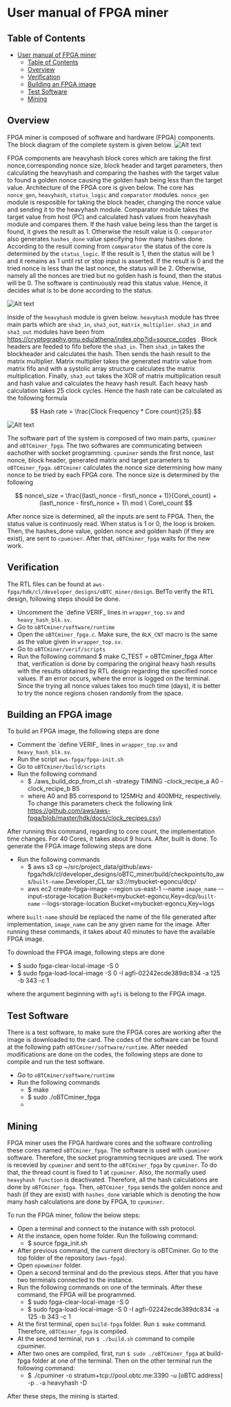 # User manual of FPGA miner

## Table of Contents

- [User manual of FPGA miner](#user-manual-of-fpga-miner)
  - [Table of Contents](#table-of-contents)
  - [Overview](#overview)
  - [Verification](#verification)
  - [Building an FPGA image](#building-an-fpga-image)
  - [Test Software](#test-software)
  - [Mining](#mining)

<a name="overview"></a>
## Overview

FPGA miner is composed of software and hardware (FPGA) components. The block diagram of the complete system is given below.
![Alt text](./block_diagram.png)

 FPGA components are heavyhash block cores which are taking the first nonce,corresponding nonce size, block header and target parameters, then calculating the heavyhash and comparing the hashes with the target value to found a golden nonce causing the golden hash being less than the target value. Architecture of the FPGA core is given below. The core has `nonce_gen`, `heavyhash`, `status_logic` and `comparator` modules. `nonce_gen` module is resposible for taking the block header, changing the nonce value and sending it to the heavyhash module. Comparator module takes the target value from host (PC) and calculated hash values from heavyhash module and compares them. If the hash value being less than the target is found, it gives the result as 1. Otherwise the result value is 0. `comparator` also generates `hashes_done` value specifying how many hashes done. According to the result coming from `comparator` the status of the core is determined by the `status_logic`. If the result is 1, then the status will be 1 and it remains as 1 until rst or stop input is asserted. If the result is 0 and the tried nonce is less than the last nonce, the status will be 2. Otherwise, namely all the nonces are tried but no golden hash is found, then the status will be 0.
 The software is continuously read this status value. Hence, it decides what is to be done according to the status. 

![Alt text](./core.png)

Inside of the `heavyhash` module is given below. `heavyhash` module has three main parts which are `sha3_in`, `sha3_out`, `matrix_multiplier`.  `sha3_in` and `sha3_out` modules have been from https://cryptography.gmu.edu/athena/index.php?id=source_codes . Block headers are feeded to fifo before the `sha3_in`. Then `sha3_in` takes the blockheader and calculates the hash. Then sends the hash result to the matrix multiplier. Matrix multiplier takes the generated matrix value from matrix fifo and with a systolic array structure calculates the matrix multiplication. Finally, `sha3_out` takes the XOR of matrix multiplication result and hash value and calculates the heavy hash result. Each heavy hash calculation takes 25 clock cycles. Hence the hash rate can be calculated as the following formula

$$ Hash rate = \frac{Clock Frequency * Core count}{25}.$$

![Alt text](./heavyhash.png)

The software part of the system is composed of two main parts, `cpuminer` and `oBTCminer_fpga`. The two softwares are communicating between eachother with socket programming. `cpuminer` sends the first nonce, last nonce, block header, generated matrix and target parameters to `oBTCminer_fpga`. `oBTCminer` calculates the nonce size determining how many nonce to be tried by each FPGA core. The nonce size is determined by the following

$$ nonce\_size = \frac{(last\_nonce - first\_nonce + 1)}{Core\_count} + (last\_nonce - first\_nonce + 1)\ mod \ Core\_count $$

After nonce size is determined, all the inputs are sent to FPGA. Then, the status value is continuosly read. When status is 1 or 0, the loop is broken. Then, the hashes_done value, golden nonce and golden hash (if they are exist), are sent to `cpuminer`. After that, `oBTCminer_fpga` waits for the new work.

<a name="verification"></a>
## Verification
The RTL files can be found at `aws-fpga/hdk/cl/developer_designs/oBTC_miner/design`. BefTo verify the RTL design, following steps should be done.

-   Uncomment the \`define VERIF_ lines in `wrapper_top.sv` and `heavy_hash_blk.sv`.
-   Go to `oBTCminer/software/runtime`
-   Open the `oBTCminer_fpga.c`. Make sure, the `BLK_CNT` macro is the same as the value given in `wrapper_top.sv`.
-   Go to `oBTCminer/verif/scripts`
-   Run the following command
    $ make C_TEST = oBTCminer_fpga
After that, verification is done by comparing the original heavy hash results with the results obtained by RTL design regarding the specified nonce values. If an error occurs, where the error is logged on the terminal. Since the trying all nonce values takes too  much time (days), it is better to try the nonce regions chosen randomly from the space.

<a name="build"></a>
## Building an FPGA image 

To build an FPGA image, the following steps are done
-   Comment the \`define VERIF_ lines in `wrapper_top.sv` and `heavy_hash_blk.sv`.
-   Run the script `aws-fpga/fpga-init.sh`
-   Go to `oBTCminer/build/scripts`
-   Run the following command
    -   $ ./aws_build_dcp_from_cl.sh -strategy TIMING -clock_recipe_a A0 -clock_recipe_b B5
    -  where A0 and B5 correspond to 125MHz and 400MHz, respectively. To change this parameters check the following link https://github.com/aws/aws-fpga/blob/master/hdk/docs/clock_recipes.csv) 
  
After running this command, regarding to core count, the implementation time changes. For 40 Cores, it takes about 9 hours. After, built is done. To generate the FPGA image following steps are done
-  Run the following commands
   -  $ aws s3 cp ~/src/project_data/github/aws-fpga/hdk/cl/developer_designs/oBTC_miner/build/checkpoints/to_aws/`built-name`.Developer_CL.tar  s3://mybucket-egoncu/dcp/ 
   -  aws ec2 create-fpga-image --region us-east-1 --name `image_name` --input-storage-location Bucket=mybucket-egoncu,Key=dcp/`built-name` --logs-storage-location Bucket=mybucket-egoncu,Key=logs

  where `built-name` should be replaced the name of the file generated after implementation, `image_name` can be any given name for the image. After running these commands, it takes about 40 minutes to have the available FPGA image.

  To download the FPGA image, following steps are done
  - $ sudo fpga-clear-local-image -S 0
  - $ sudo fpga-load-local-image -S 0 -I agfi-02242ecde389dc834 -a 125 -b 343 -c 1

where the argument beginning with `agfi` is belong to the FPGA image.

<a name="test_software"></a>
## Test Software

There is a test software, to make sure the FPGA cores are working after the image is downloaded to the card. The codes of the software can be found at the following path `oBTCminer/software/runtime`. After needed modifications are done on the codes, the following steps are done to compile and run the test software.
-   Go to `oBTCminer/software/runtime`
-   Run the following commands
    -   $ make
    -   $ sudo ./oBTCminer_fpga
    -   
<a name="mining"></a>





## Mining

FPGA miner uses the FPGA hardware cores and the software controlling these cores named `oBTCminer_fpga`.  The software is used with `cpuminer` software. Therefore, the socket programming tecniques are used. The work is recevied by `cpuminer` and sent to the `oBTCminer_fpga` by `cpuminer`. To do that, the thread count is fixed to 1 at `cpuminer`. Also, the normally used `heavyhash function` is deactivated. Therefore, all the hash calculations are done by `oBTCminer_fpga`. Then, `oBTCminer_fpga` sends the golden nonce and hash (if they are exist) with `hashes_done` variable which is denoting the how many hash calculations are done by FPGA, to `cpuminer`.

To run the FPGA miner, follow the below steps:

- Open a terminal and connect to the instance with ssh protocol.
- At the instance, open home folder. Run the following command:
    - $ source fpga_init.sh
- After previous command, the current directory is oBTCminer. Go to the top folder of the repository (`aws-fpga`).
- Open `opowminer` folder.
- Open a second terminal and do the previous steps. After that you have two terminals connected to the instance.
- Run the following commands on one of the terminals. After these command, the FPGA will be programmed.
    - $ sudo fpga-clear-local-image -S 0
    - $ sudo fpga-load-local-image -S 0 -I agfi-02242ecde389dc834 -a 125 -b 343 -c 1
- At the first terminal, open `build-fpga` folder. Run `$ make` command. Therefore, `oBTCminer_fpga` is compiled.
- At the second terminal, run  `$ ./build.sh` command to compile cpuminer.
- After two ones are compiled, first, run `$ sudo ./oBTCminer_fpga` at build-fpga folder at one of the terminal. Then on the other terminal run the following command:
    - $ ./cpuminer -o stratum+tcp://pool.obtc.me:3390 -u [oBTC address] -p . -a heavyhash -D

After these steps, the mining is started.